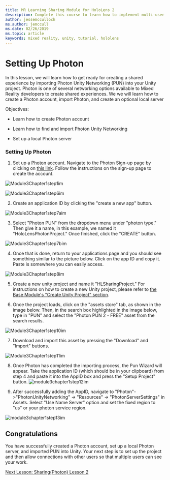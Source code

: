 ```yaml
---
title: MR Learning Sharing Module for HoloLens 2
description: Complete this course to learn how to implement multi-user shared experiences within a HoloLens 2 application.
author: jessemcculloch
ms.author: jemccull
ms.date: 02/26/2019
ms.topic: article
keywords: mixed reality, unity, tutorial, hololens
---
```


# Setting Up Photon

In this lesson, we will learn how to get ready for creating a shared experience by importing Photon Unity Networking (PUN) into your Unity project. Photon is one of several networking options available to Mixed Reality developers to create shared experiences. We we will learn how to create a Photon account, import Photon, and create an optional local server

Objectives:

* Learn how to create Photon account

* Learn how to find and import Photon Unity Networking

* Set up a local Photon server

  

### Setting Up Photon

1. Set up a [Photon](https://dashboard.photonengine.com/en-US/Account/SignUp) account. Navigate to the Photon Sign-up page by clicking on [this link](https://dashboard.photonengine.com/en-US/Account/SignUp). Follow the instructions on the sign-up page to create the account. 
   
![Module3Chapter1step1im](images/module3chapter1step1im.PNG)

![Module3Chapter1step6im](images/module3chapter1step6im.PNG)

2. Create an application ID by clicking the "create a new app" button.

![Module3Chapter1step7aim](images/module3chapter1step7aim.PNG)

3. Select "Photon PUN" from the dropdown menu under "photon type." Then give it a name, in this example, we named it "HoloLensPhotonProject." Once finished, click the "CREATE" button.

![Module3Chapter1step7bim](images/module3chapter1step7bim.PNG)

4. Once that is done, return to your applications page and you should see something similar to the picture below. Click on the app ID and copy it. Paste is somewhere you can easily access.  

![Module3Chapter1step8im](images/module3chapter1step8im.PNG)

5. Create a new unity project and name it "HLSharingProject." For instructions on how to create a new Unity project, please refer to [the Base Module's "Create Unity Project" section](https://docs.microsoft.com/en-us/windows/mixed-reality/mrlearning-base-ch1#create-new-unity-project). 

6. Once the project loads, click on the "assets store" tab, as shown in the image below. Then, in the search box highlighted in the image below, type in "PUN" and select the "Photon PUN 2 - FREE" asset from the search results. 

![Module3Chapter1step10im](images/module3chapter1step10im.PNG)

7. Download and import this asset by pressing the "Download" and "Import" buttons.

![Module3Chapter1step11im](images/module3chapter1step11im.PNG)

8. Once Photon has completed the importing process, the Pun Wizard will appear. Take the application ID (which should be in your clipboard) from step 4 and paste it into the AppID box and press the "Setup Project" button. 
![module3chapter1step12im](images/module3chapter1step12im.PNG)

9. After successfully adding the AppID, navigate to "Photon"->"PhotonUnityNetworking" -> "Resources" ->  "PhotonServerSettings" in Assets. Select "Use Name Server" option and set the fixed region to "us" or your photon service region.

![module3chapter1step13im](images/module3chapter1step13im.PNG)

## Congratulations

You have successfully created a Photon account, set up a local Photon server, and imported PUN into Unity. Your next step is to set up the project and then allow connections with other users so that multiple users can see your work. 

[Next Lesson: Sharing(Photon) Lesson 2](mrlearning-sharing(photon)-ch2.md)

